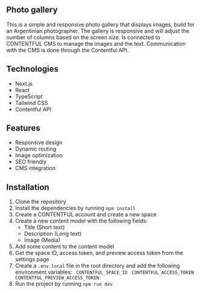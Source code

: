 ## Photo gallery 

This is a simple and responsive photo gallery that displays images, build for an Argentinian photographer. The gallery is responsive and will adjust the number of columns based on the screen size. Is connected to CONTENTFUL CMS to manage the images and the text. Communication with the CMS is done through the Contentful API.

## Technologies
- Next.js
- React
- TypeScript
- Tailwind CSS
- Contentful API

## Features
- Responsive design
- Dynamic routing
- Image optimization
- SEO friendly
- CMS integration

## Installation
1. Clone the repository
2. Install the dependencies by running `npm install`
3. Create a CONTENTFUL account and create a new space
4. Create a new content model with the following fields:
    - Title (Short text)
    - Description (Long text)
    - Image (Media)
5. Add some content to the content model
6. Get the space ID, access token, and preview access token from the settings page 
7. Create a `.env.local` file in the root directory and add the following environment variables:
``` CONTENTFUL_SPACE_ID```
``` CONTENTFUL_ACCESS_TOKEN```
``` CONTENTFUL_PREVIEW_ACCESS_TOKEN```
8. Run the project by running `npm run dev`
        
        
        

